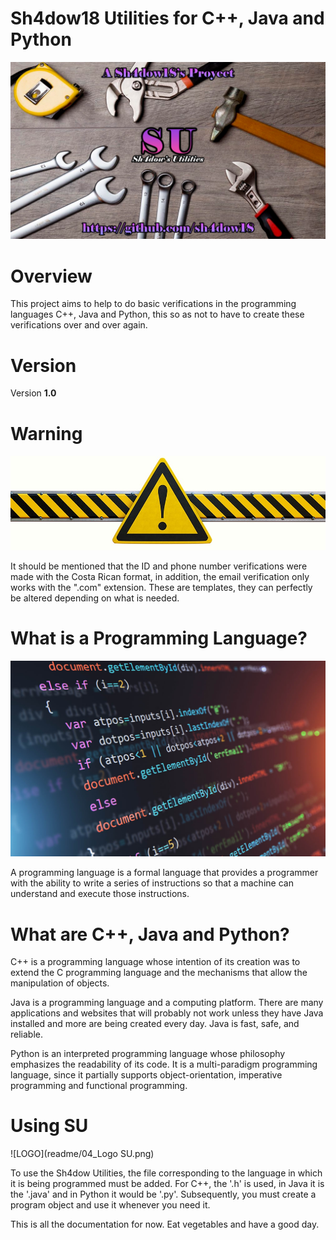 # Sh4dow18 Utilities for C++, Java and Python

![SU](readme/01_SU.png)

# Overview
This project aims to help to do basic verifications in the programming languages ​​C++, Java and Python, this
so as not to have to create these verifications over and over again.

# Version
Version **1.0**

# Warning

![WARNING](readme/02_warning.jpg)

It should be mentioned that the ID and phone number verifications were made with the Costa Rican format, in
addition, the email verification only works with the ".com" extension. These are templates, they can perfectly
be altered depending on what is needed.

# What is a Programming Language?

![LENGUAJE](readme/03_lenguaje.jpg)

A programming language is a formal language that provides a programmer with the ability to write a series of
instructions so that a machine can understand and execute those instructions.

# What are C++, Java and Python?

C++ is a programming language whose intention of its creation was to extend the C programming language and the
mechanisms that allow the manipulation of objects.

Java is a programming language and a computing platform. There are many applications and websites that will
probably not work unless they have Java installed and more are being created every day. Java is fast, safe,
and reliable.

Python is an interpreted programming language whose philosophy emphasizes the readability of its code. It is a
multi-paradigm programming language, since it partially supports object-orientation, imperative programming
and functional programming.

# Using SU

![LOGO](readme/04_Logo SU.png)

To use the Sh4dow Utilities, the file corresponding to the language in which it is being programmed must be
added. For C++, the '.h' is used, in Java it is the '.java' and in Python it would be '.py'. Subsequently,
you must create a program object and use it whenever you need it.

This is all the documentation for now. Eat vegetables and have a good day.